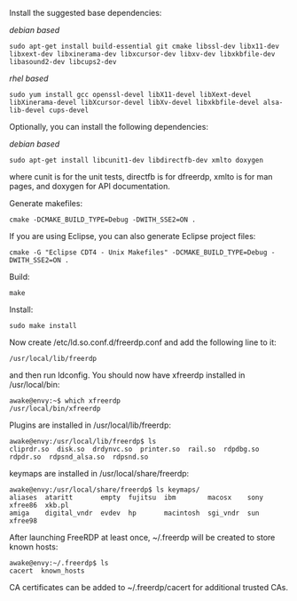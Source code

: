 Install the suggested base dependencies:

_debian based_

    sudo apt-get install build-essential git cmake libssl-dev libx11-dev libxext-dev libxinerama-dev libxcursor-dev libxv-dev libxkbfile-dev libasound2-dev libcups2-dev

_rhel based_

    sudo yum install gcc openssl-devel libX11-devel libXext-devel libXinerama-devel libXcursor-devel libXv-devel libxkbfile-devel alsa-lib-devel cups-devel

Optionally, you can install the following dependencies:

 _debian based_

    sudo apt-get install libcunit1-dev libdirectfb-dev xmlto doxygen

where cunit is for the unit tests, directfb is for dfreerdp, xmlto is for man pages, and doxygen for API documentation.

Generate makefiles:

    cmake -DCMAKE_BUILD_TYPE=Debug -DWITH_SSE2=ON .

If you are using Eclipse, you can also generate Eclipse project files:

    cmake -G "Eclipse CDT4 - Unix Makefiles" -DCMAKE_BUILD_TYPE=Debug -DWITH_SSE2=ON .

Build:

    make

Install:

    sudo make install

Now create /etc/ld.so.conf.d/freerdp.conf and add the following line to it:

    /usr/local/lib/freerdp

and then run ldconfig. You should now have xfreerdp installed in /usr/local/bin:

    awake@envy:~$ which xfreerdp
    /usr/local/bin/xfreerdp

Plugins are installed in /usr/local/lib/freerdp:

    awake@envy:/usr/local/lib/freerdp$ ls
    cliprdr.so  disk.so  drdynvc.so  printer.so  rail.so  rdpdbg.so  rdpdr.so  rdpsnd_alsa.so  rdpsnd.so

keymaps are installed in /usr/local/share/freerdp:

    awake@envy:/usr/local/share/freerdp$ ls keymaps/
    aliases  ataritt       empty  fujitsu  ibm        macosx    sony  xfree86  xkb.pl
    amiga    digital_vndr  evdev  hp       macintosh  sgi_vndr  sun   xfree98

After launching FreeRDP at least once, ~/.freerdp will be created to store known hosts:

    awake@envy:~/.freerdp$ ls
    cacert  known_hosts

CA certificates can be added to ~/.freerdp/cacert for additional trusted CAs.
